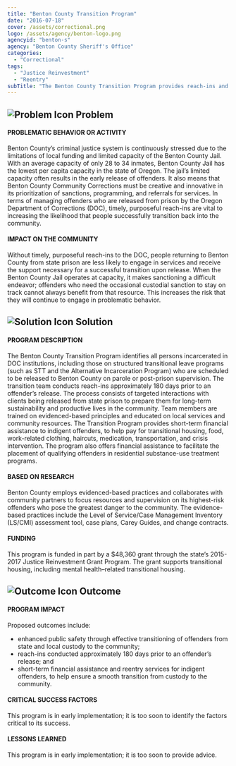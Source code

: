 ```yaml
---
title: "Benton County Transition Program"
date: "2016-07-18"
cover: /assets/correctional.png
logo: /assets/agency/benton-logo.png
agencyid: "benton-s"
agency: "Benton County Sheriff's Office"
categories:
  - "Correctional"
tags:
  - "Justice Reinvestment"
  - "Reentry"
subTitle: "The Benton County Transition Program provides reach-ins and short-term financial assistance to individuals soon to be released from incarceration into Benton County to help ensure a smooth transition from custody to the community."
---
```


## ![Problem Icon](https://github.com/google/material-design-icons/raw/master/alert/1x_web/ic_error_outline_black_48dp.png "Problem") Problem

#### PROBLEMATIC BEHAVIOR OR ACTIVITY

Benton County’s criminal justice system is continuously stressed due to the limitations of local funding and limited capacity of the Benton County Jail. With an average capacity of only 28 to 34 inmates, Benton County Jail has the lowest per capita capacity in the state of Oregon. The jail’s limited capacity often results in the early release of offenders. It also means that Benton County Community Corrections must be creative and innovative in its prioritization of sanctions, programming, and referrals for services. In terms of managing offenders who are released from prison by the Oregon Department of Corrections (DOC), timely, purposeful reach-ins are vital to increasing the likelihood that people successfully transition back into the community.

#### IMPACT ON THE COMMUNITY

Without timely, purposeful reach-ins to the DOC, people returning to Benton County from state prison are less likely to engage in services and receive the support necessary for a successful transition upon release. When the Benton County Jail operates at capacity, it makes sanctioning a difficult endeavor; offenders who need the occasional custodial sanction to stay on track cannot always benefit from that resource. This increases the risk that they will continue to engage in problematic behavior.

## ![Solution Icon](https://github.com/google/material-design-icons/raw/master/action/1x_web/ic_lightbulb_outline_black_48dp.png "Solution") Solution

#### PROGRAM DESCRIPTION

The Benton County Transition Program identifies all persons incarcerated in DOC institutions, including those on structured transitional leave programs (such as STT and the Alternative Incarceration Program) who are scheduled to be released to Benton County on parole or post-prison supervision. The transition team conducts reach-ins approximately 180 days prior to an offender’s release. The process consists of targeted interactions with clients being released from state prison to prepare them for long-term sustainability and productive lives in the community. Team members are trained on evidenced-based principles and educated on local services and community resources. The Transition Program provides short-term financial assistance to indigent offenders, to help pay for transitional housing, food, work-related clothing, haircuts, medication, transportation, and crisis intervention. The program also offers financial assistance to facilitate the placement of qualifying offenders in residential substance-use treatment programs.

#### BASED ON RESEARCH

Benton County employs evidenced-based practices and collaborates with community partners to focus resources and supervision on its highest-risk offenders who pose the greatest danger to the community. The evidence- based practices include the Level of Service/Case Management Inventory (LS/CMI) assessment tool, case plans, Carey Guides, and change contracts.

#### FUNDING

This program is funded in part by a $48,360 grant through the state’s 2015-2017 Justice Reinvestment Grant Program. The grant supports transitional housing, including mental health–related transitional housing.

## ![Outcome Icon](https://github.com/google/material-design-icons/raw/master/action/1x_web/ic_view_list_black_48dp.png "Outcome") Outcome

#### PROGRAM IMPACT

Proposed outcomes include:

- enhanced public safety through effective transitioning of offenders from state and local custody to the community;
- reach-ins conducted approximately 180 days prior to an offender’s release; and
- short-term financial assistance and reentry services for indigent offenders, to help ensure a smooth transition from custody to the community.

#### CRITICAL SUCCESS FACTORS

This program is in early implementation; it is too soon to identify the factors critical to its success.

#### LESSONS LEARNED

This program is in early implementation; it is too soon to provide advice.
